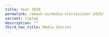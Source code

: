 ```yaml
---
title: Year 2020
permalink: /about-us/media-stories/year-2020/
variant: tiptap
description: ""
third_nav_title: Media Stories
---
```

